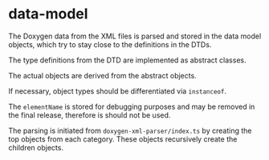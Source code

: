 # data-model

The Doxygen data from the XML files is parsed and stored in the data
model objects, which try to stay close to the definitions in the DTDs.

The type definitions from the DTD are implemented as abstract classes.

The actual objects are derived from the abstract objects.

If necessary, object types should be differentiated via `instanceof`.

The `elementName` is stored for debugging purposes and may be removed
in the final release, therefore is should not be used.

The parsing is initiated from `doxygen-xml-parser/index.ts` by
creating the top objects from each category. These objects
recursively create the children objects.
